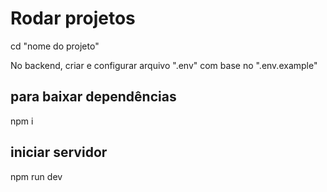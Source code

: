 # Rodar projetos

cd "nome do projeto" 

No backend, criar e configurar arquivo ".env" com base no ".env.example"

## para baixar dependências 

npm i 

## iniciar servidor

npm run dev
